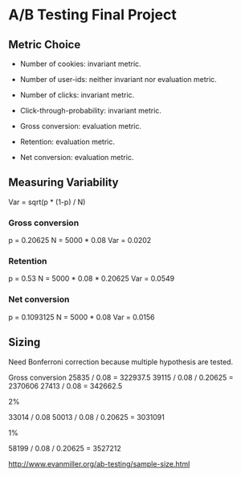 A/B Testing Final Project
=========================


Metric Choice
-------------

* Number of cookies: invariant metric.

* Number of user-ids: neither invariant nor evaluation metric.

* Number of clicks: invariant metric.

* Click-through-probability: invariant metric.

* Gross conversion: evaluation metric.

* Retention: evaluation metric.

* Net conversion: evaluation metric.



Measuring Variability
---------------------

Var = sqrt(p * (1-p) / N)

### Gross conversion

p = 0.20625
N = 5000 * 0.08
Var = 0.0202

### Retention

p = 0.53
N = 5000 * 0.08 * 0.20625
Var = 0.0549

### Net conversion

p = 0.1093125
N = 5000 * 0.08
Var = 0.0156



Sizing
------

Need Bonferroni correction because multiple hypothesis are tested.

Gross conversion
25835 / 0.08 = 322937.5
39115 / 0.08 / 0.20625 = 2370606
27413 / 0.08 = 342662.5

2%

33014 / 0.08
50013 / 0.08 / 0.20625 = 3031091

1%

58199 / 0.08 / 0.20625 = 3527212

http://www.evanmiller.org/ab-testing/sample-size.html
